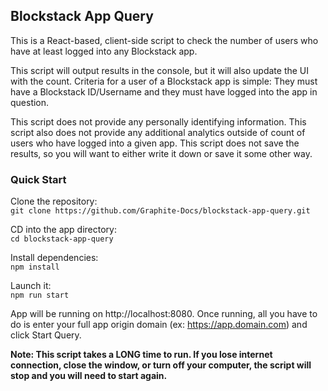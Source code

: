 ## Blockstack App Query
This is a React-based, client-side script to check the number of users who have at least logged into any Blockstack app.

This script will output results in the console, but it will also update the UI with the count. Criteria for a user of a Blockstack app is simple: They must have a Blockstack ID/Username and they must have logged into the app in question.

This script does not provide any personally identifying information. This script also does not provide any additional analytics outside of count of users who have logged into a given app. This script does not save the results, so you will want to either write it down or save it some other way.

### Quick Start  
Clone the repository:  
`git clone https://github.com/Graphite-Docs/blockstack-app-query.git`

CD into the app directory:  
`cd blockstack-app-query`

Install dependencies:  
`npm install`  

Launch it:  
`npm run start`   

App will be running on http://localhost:8080. Once running, all you have to do is enter your full app origin domain (ex: https://app.domain.com) and click Start Query.    

**Note: This script takes a LONG time to run. If you lose internet connection, close the window, or turn off your computer, the script will stop and you will need to start again.**
